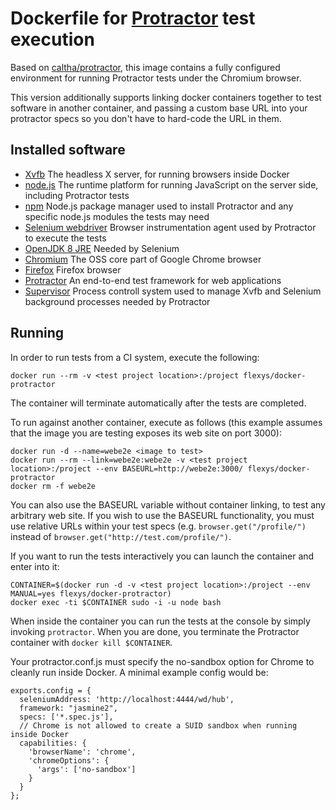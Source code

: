 Dockerfile for [Protractor](http://angular.github.io/protractor/) test execution
================================================================================

Based on [caltha/protractor](https://bitbucket.org/rkrzewski/dockerfile), this image contains a fully configured environment for running Protractor tests under the Chromium browser.

This version additionally supports linking docker containers together to test software in another container, and passing a custom base URL into your protractor specs so you don't have to hard-code the URL in them. 

Installed software
------------------
   * [Xvfb](http://unixhelp.ed.ac.uk/CGI/man-cgi?Xvfb+1) The headless X server, for running browsers inside Docker
   * [node.js](http://nodejs.org/) The runtime platform for running JavaScript on the server side, including Protractor tests
   * [npm](https://www.npmjs.com/) Node.js package manager used to install Protractor and any specific node.js modules the tests may need
   * [Selenium webdriver](http://docs.seleniumhq.org/docs/03_webdriver.jsp) Browser instrumentation agent used by Protractor to execute the tests
   * [OpenJDK 8 JRE](http://openjdk.java.net/projects/jdk8/) Needed by Selenium
   * [Chromium](http://www.chromium.org/Home) The OSS core part of Google Chrome browser
   * [Firefox](https://www.mozilla.org) Firefox browser
   * [Protractor](http://angular.github.io/protractor/) An end-to-end test framework for web applications
   * [Supervisor](http://supervisord.org/) Process controll system used to manage Xvfb and Selenium background processes needed by Protractor

Running
-------
In order to run tests from a CI system, execute the following:
```
docker run --rm -v <test project location>:/project flexys/docker-protractor
```
The container will terminate automatically after the tests are completed.

To run against another container, execute as follows (this example assumes that the image you are testing exposes its web site on port 3000):
```
docker run -d --name=webe2e <image to test>
docker run --rm --link=webe2e:webe2e -v <test project location>:/project --env BASEURL=http://webe2e:3000/ flexys/docker-protractor
docker rm -f webe2e
```

You can also use the BASEURL variable without container linking, to test any arbitrary web site. If you wish to use the BASEURL functionality, you must use relative URLs within your test specs (e.g. `browser.get("/profile/")` instead of `browser.get("http://test.com/profile/")`.

If you want to run the tests interactively you can launch the container and enter into it:
```
CONTAINER=$(docker run -d -v <test project location>:/project --env MANUAL=yes flexys/docker-protractor)
docker exec -ti $CONTAINER sudo -i -u node bash
```
When inside the container you can run the tests at the console by simply invoking `protractor`. When you are done, you terminate the Protractor container with `docker kill $CONTAINER`.

Your protractor.conf.js must specify the no-sandbox option for Chrome to cleanly run inside Docker. A minimal example config would be:

```
exports.config = {
  seleniumAddress: 'http://localhost:4444/wd/hub',
  framework: "jasmine2",
  specs: ['*.spec.js'],
  // Chrome is not allowed to create a SUID sandbox when running inside Docker  
  capabilities: {
    'browserName': 'chrome',
    'chromeOptions': {
      'args': ['no-sandbox']
    }
  }
};
```
